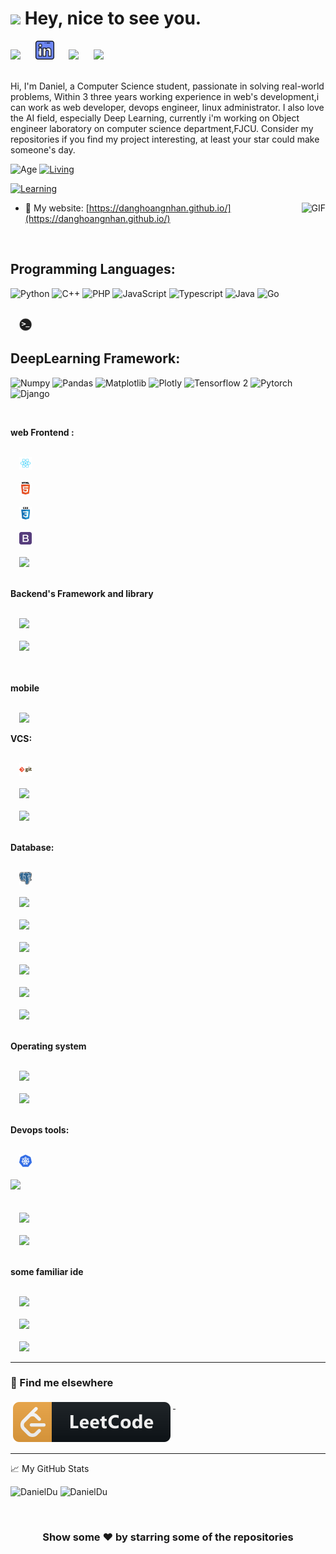 <h1><img src="https://emojis.slackmojis.com/emojis/images/1531849430/4246/blob-sunglasses.gif?1531849430" width="30"/> Hey, nice to see you.</h1>

<p align="left">
<a href="https://www.facebook.com/profile.php?id=100007828291408" target="_blank"><img height="30" src="https://cdn-icons-png.flaticon.com/512/1836/1836149.png"></a>&nbsp;&nbsp;&nbsp;&nbsp;&nbsp;
<a href="https://www.linkedin.com/in/daniel-du-4734081b8/" target="_blank"><img height="30" src="https://raw.githubusercontent.com/AbhishekMaira10/AbhishekMaira10/master/linkedin.png?raw=true"></a>&nbsp;&nbsp;&nbsp;&nbsp;&nbsp;
<a href="https://www.instagram.com/teddddy.bearrrrr/" target="_blank"><img height="30" src="https://upload.wikimedia.org/wikipedia/commons/thumb/5/58/Instagram-Icon.png/1200px-Instagram-Icon.png"></a>&nbsp;&nbsp;&nbsp;&nbsp;&nbsp;
<a href="https://open.spotify.com/user/21zyxoohrdtmmdsazt6als2ki?si=e5c328366d524189" target="_blank"><img height="30" src="https://cdn.iconscout.com/icon/free/png-256/spotify-2690370-2232873.png"></a>&nbsp;&nbsp;&nbsp;&nbsp;&nbsp;
</p>
<br>
Hi, I'm Daniel, a Computer Science student, passionate in solving real-world problems,
 Within  3 three years working experience in web's development,i can work as web developer, devops engineer, linux administrator. I also love the AI field, especially Deep Learning, currently i'm working on Object engineer laboratory on computer science department,FJCU. Consider my repositories if you find my project interesting, at least your star could make someone's day.

<br>

![Age](https://img.shields.io/badge/age-23-blue)
[![Living](https://img.shields.io/badge/Living-Taipei%2C%20Taiwan-blue)](https://en.wikipedia.org/wiki/Taipei)

[![Learning](https://img.shields.io/badge/Learning%20at-FuJen%20Catholic%20University-blue)](https://www.fju.edu.tw//)

<!-- ![](https://komarev.com/ghpvc/?username=danghoangnhan&color=brightgreen&style=flat) -->
<img
  align="right"
  size="75"
  alt="GIF"
  src="https://media.giphy.com/media/3ohzdKvLT1DxFxhZAI/giphy.gif"
/>

- 🔗 My website: [https://danghoangnhan.github.io/](https://danghoangnhan.github.io/)
<br>

## Programming Languages:
![Python](https://img.shields.io/badge/-Python-9dd3f5.svg?style=flat&logo=Python)
![C++](https://img.shields.io/badge/C%2B%2B-00599C?style=flat&logo=c%2B%2B&logoColor=white)
![PHP](https://img.shields.io/badge/PHP-777BB4?style=flat&logo=php&logoColor=white)
![JavaScript](https://img.shields.io/badge/JavaScript-323330?style=flat&logo=javascript&logoColor=F7DF1E)
![Typescript](https://img.shields.io/badge/TypeScript-007ACC?style=flat&logo=typescript&logoColor=white)
![Java](https://img.shields.io/badge/Java-ED8B00?style=flat&logo=java&logoColor=white)
![Go](https://img.shields.io/badge/Go-00ADD8?style=flat&logo=go&logoColor=white)

<code>
  <img
    height="20"
    src="https://raw.githubusercontent.com/github/explore/80688e429a7d4ef2fca1e82350fe8e3517d3494d/topics/terminal/terminal.png">
</code>


##  DeepLearning Framework:

![Numpy](https://img.shields.io/badge/-Numpy-55a2e0.svg?style=flat&logo=Numpy)
![Pandas](https://img.shields.io/badge/-Pandas-5d4296.svg?style=flat&logo=Pandas)
![Matplotlib](https://img.shields.io/badge/-Matplotlib-fca862.svg?style=flat&logo=matplotlib)
![Plotly](https://img.shields.io/badge/Plotly-fca862.svg?style=flat&logo=plotly&logoColor=white)
![Tensorflow 2](https://img.shields.io/badge/-Tensorflow-a8502f.svg?style=flat&logo=Tensorflow)
![Pytorch](https://img.shields.io/badge/-Pytorch-a8502f.svg?style=flat&logo=Pytorch)
![Django](https://img.shields.io/badge/Django-092E20?style=flat&logo=django&logoColor=white)

<br>

**web Frontend :**
<br>

<code>
  <img
    height="20"
    src="https://raw.githubusercontent.com/github/explore/80688e429a7d4ef2fca1e82350fe8e3517d3494d/topics/react/react.png"
  />
</code>
<code>
  <img
    height = "20"
    src = "https://raw.githubusercontent.com/github/explore/80688e429a7d4ef2fca1e82350fe8e3517d3494d/topics/html/html.png"
  />
</code>
<code>
  <img
    height = "20"
    src = "https://raw.githubusercontent.com/github/explore/80688e429a7d4ef2fca1e82350fe8e3517d3494d/topics/css/css.png"
    />
</code>
<code>
  <img
    height = "20"
    src = "https://raw.githubusercontent.com/github/explore/80688e429a7d4ef2fca1e82350fe8e3517d3494d/topics/bootstrap/bootstrap.png"
  />
</code>
<code>
  <img
    height ="20"
    src = "https://cdn.jsdelivr.net/gh/devicons/devicon/icons/materialui/materialui-original.svg"
    />
</code>
<br>

**Backend's Framework and library**
<br>

<code>
  <img
    height = "20"
    src="https://cdn.jsdelivr.net/gh/devicons/devicon/icons/django/django-plain.svg"
  >
</code>
<code>
  <img
    height = "20"
    src="https://cdn.jsdelivr.net/gh/devicons/devicon/icons/spring/spring-original-wordmark.svg"
  />
</code>
<br>
<br>

**mobile**
<br>

<code>
  <img
    height = "20"
    src="https://cdn.jsdelivr.net/gh/devicons/devicon/icons/androidstudio/androidstudio-original.svg"
  />
</code>

**VCS:**
<br>

<code>
  <img
    height="20"
    src="https://raw.githubusercontent.com/github/explore/80688e429a7d4ef2fca1e82350fe8e3517d3494d/topics/git/git.png"
  >
</code>
<code>
  <img
    height="20"
    src="https://cdn.jsdelivr.net/gh/devicons/devicon/icons/gitlab/gitlab-original.svg"
  >
</code>
<code>
  <img
    height="20"
    src="https://cdn.jsdelivr.net/gh/devicons/devicon/icons/github/github-original.svg"
    >
</code>
<br>

**Database:**
<br>

<code>
  <img height="20"
  src="https://raw.githubusercontent.com/github/explore/80688e429a7d4ef2fca1e82350fe8e3517d3494d/topics/postgresql/postgresql.png"
>
</code>
<code>
  <img height="20" src="https://cdn.jsdelivr.net/gh/devicons/devicon/icons/mongodb/mongodb-original-wordmark.svg">
</code>
<code>
  <img
    height="20"
    src="https://cdn.jsdelivr.net/gh/devicons/devicon/icons/mysql/mysql-original-wordmark.svg">
</code>
<code>
  <img
    height="20"
    src="https://cdn.jsdelivr.net/gh/devicons/devicon/icons/microsoftsqlserver/microsoftsqlserver-plain-wordmark.svg">
</code>
<code>
  <img
    height="20"
    src="https://cdn.jsdelivr.net/gh/devicons/devicon/icons/redis/redis-original.svg"
    >
</code>
<code>
  <img
  height="20"
  src="https://res.cloudinary.com/canonical/image/fetch/f_auto,q_auto,fl_sanitize,w_178,h_287/https://assets.ubuntu.com/v1/ce971717-Kafka-logo-badge-white.svg"
  >
</code>
<code>
  <img
    height="20"
    src="https://upload.wikimedia.org/wikipedia/commons/1/1e/Apache-cassandra-icon.png"
    >
</code>
<br>

**Operating system**
<br>

<code>
  <img
    height="20"
    src="https://cdn.jsdelivr.net/gh/devicons/devicon/icons/ubuntu/ubuntu-plain.svg"
  >
</code>
<code>
  <img
    height="20"
    src="https://cdn.jsdelivr.net/gh/devicons/devicon/icons/debian/debian-original.svg"
  >
</code>
<br>

**Devops tools:**
<br>

<code>
  <img
    height="20"
    src="https://raw.githubusercontent.com/github/explore/80688e429a7d4ef2fca1e82350fe8e3517d3494d/topics/kubernetes/kubernetes.png"
  >
</code>
<code>
<img
  height="20"
  src="https://cdn.jsdelivr.net/gh/devicons/devicon/icons/docker/docker-original-wordmark.svg"
/>

</code>
<code>
  <img
    height="20"
    src="https://cdn.jsdelivr.net/gh/devicons/devicon/icons/jenkins/jenkins-original.svg"
  >
</code>
<code>
  <img
    height="20"
    src="https://cdn.jsdelivr.net/gh/devicons/devicon/icons/grafana/grafana-original.svg"
    >
</code>
<br>

**some familiar ide**
<br>

<code>
  <img
    height="20"
    src="https://cdn.jsdelivr.net/gh/devicons/devicon/icons/vim/vim-original.svg"
    >
</code>
<code>
  <img
    height="20"
    src="https://cdn.jsdelivr.net/gh/devicons/devicon/icons/vscode/vscode-original.svg"
    >
</code>
<code>
  <img
    height="20"
    src="https://cdn.jsdelivr.net/gh/devicons/devicon/icons/jetbrains/jetbrains-original.svg"
    >
</code>

---

### 📢 Find me elsewhere
  
  <a href="https://leetcode.com/danghoangnhan/">
    <img src="https://raw.githubusercontent.com/AbhishekMaira10/AbhishekMaira10/master/Resources/svg/leetcode.svg" alt="leetcode" style="vertical-align:top; margin:4px">
  </a>&nbsp;&nbsp;&nbsp;
</p>

<hr>

<summary>📈 My GitHub Stats</summary>
  <p float="left">
  <img src="https://github-readme-stats.vercel.app/api?username=danghoangnhan&show_icons=true&theme=gotham" alt="DanielDu"  width="45%"/>
  <img src="https://github-readme-stats.vercel.app/api/top-langs/?username=danghoangnhan&layout=compact" alt="DanielDu"  width="45%"/>
</p>
</br>

<!-- <a href="https://github.com/AbhishekMaira10/COVID-19-Tracker" target="_blank">
  <img align="center" src="https://github-readme-stats.vercel.app/api/pin/?username=AbhishekMaira10&repo=COVID-19-Tracker&theme=dracula" /> -->
</a>
<!-- <a href="https://github.com/AbhishekMaira10/deldrone" target="_blank">
 <img align="center" src="https://github-readme-stats.vercel.app/api/pin/?username=AbhishekMaira10&repo=deldrone&theme=dracula" /> -->
</a>
<div align="center">

### Show some ❤️ by starring some of the repositories

</div>
